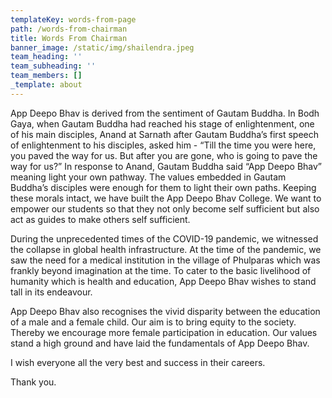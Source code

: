 ```yaml
---
templateKey: words-from-page
path: /words-from-chairman
title: Words From Chairman
banner_image: /static/img/shailendra.jpeg
team_heading: ''
team_subheading: ''
team_members: []
_template: about
---
```




App Deepo Bhav is derived from the sentiment of Gautam Buddha. In Bodh Gaya, when Gautam Buddha had reached his stage of enlightenment, one of his main disciples, Anand at Sarnath after Gautam Buddha’s first speech of enlightenment to his disciples, asked him - “Till the time you were here, you paved the way for us. But after you are gone, who is going to pave the way for us?” In response to Anand, Gautam Buddha said “App Deepo Bhav” meaning light your own pathway. The values embedded in Gautam Buddha’s disciples were enough for them to light their own paths. Keeping these morals intact, we have built the App Deepo Bhav College. We want to empower our students so that they not only become self sufficient but also act as guides to make others self sufficient.

During the unprecedented times of the COVID-19 pandemic, we witnessed the collapse in global health infrastructure. At the time of the pandemic, we saw the need for a medical institution in the village of Phulparas which was frankly beyond imagination at the time. To cater to the basic livelihood of humanity which is health and education, App Deepo Bhav wishes to stand tall in its endeavour.

App Deepo Bhav also recognises the vivid disparity between the education of a male and a female child. Our aim is to bring equity to the society. Thereby we encourage more female participation in education. Our values stand a high ground and have laid the fundamentals of App Deepo Bhav.

I wish everyone all the very best and success in their careers.

Thank you.
